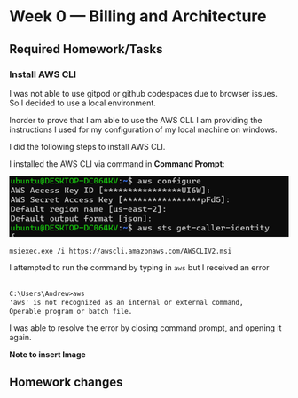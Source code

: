 # Week 0 — Billing and Architecture

## Required Homework/Tasks

### Install AWS CLI

I was not able to use gitpod or github codespaces due to browser issues.
So I decided to use a local environment.

Inorder to prove that I am able to use the AWS CLI.
I am providing the instructions I used for my configuration of my local machine on windows.

I did the following steps to install AWS CLI.

I installed the AWS CLI via command in **Command Prompt**:

![Installing AWS CLI](assets/installing-windows-aws-cli.png)

```
msiexec.exe /i https://awscli.amazonaws.com/AWSCLIV2.msi
```

I attempted to run the command by typing in `aws` but I received an error

```

C:\Users\Andrew>aws
'aws' is not recognized as an internal or external command,
Operable program or batch file.
```

I was able to resolve the error by closing command prompt, and opening it again.

**Note to insert Image**

## Homework changes
